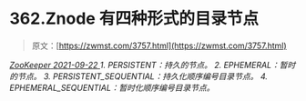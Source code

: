 <!--yml
category: 未分类
date: 0001-01-01 00:00:00
-->

# 362.Znode 有四种形式的目录节点

> 原文：[https://zwmst.com/3757.html](https://zwmst.com/3757.html)

   [ *ZooKeeper* ](https://zwmst.com/zookeeper)*[ <time datetime="2021-09-22T23:58:40+08:00"> 2021-09-22 </time> ](https://zwmst.com/3757.html)  1.  PERSISTENT：持久的节点。
2.  EPHEMERAL：暂时的节点。
3.  PERSISTENT_SEQUENTIAL：持久化顺序编号目录节点。
4.  EPHEMERAL_SEQUENTIAL：暂时化顺序编号目录节点。*